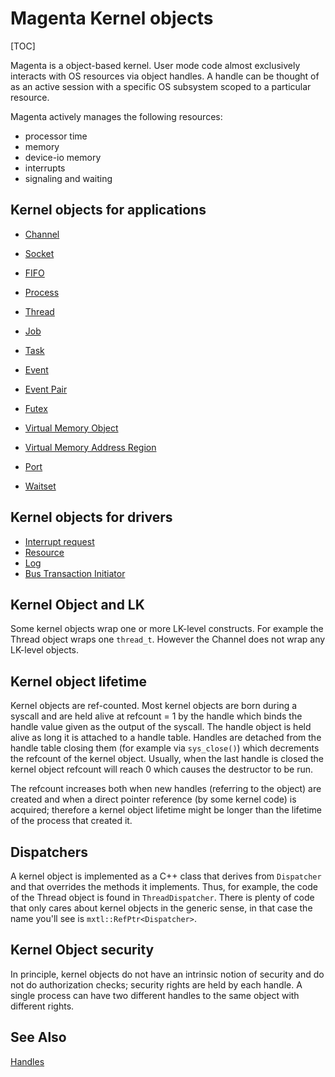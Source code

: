 # Magenta Kernel objects

[TOC]

Magenta is a object-based kernel. User mode code almost exclusively interacts
with OS resources via object handles. A handle can be thought of as an active
session with a specific OS subsystem scoped to a particular resource.

Magenta actively manages the following resources:

+ processor time
+ memory
+ device-io memory
+ interrupts
+ signaling and waiting

## Kernel objects for applications

+ [Channel](objects/channel.md)
+ [Socket](objects/socket.md)
+ [FIFO](objects/fifo.md)

+ [Process](objects/process.md)
+ [Thread](objects/thread.md)
+ [Job](objects/job.md)
+ [Task](objects/task.md)

+ [Event](objects/event.md)
+ [Event Pair](objects/eventpair.md)
+ [Futex](objects/futex.md)

+ [Virtual Memory Object](objects/vm_object.md)
+ [Virtual Memory Address Region](objects/vm_address_region.md)

+ [Port](objects/port.md)
+ [Waitset](objects/waitset.md)

## Kernel objects for drivers

+ [Interrupt request](objects/interrupt_request.md)
+ [Resource](objects/resource.md)
+ [Log](objects/log.md)
+ [Bus Transaction Initiator](objects/bus_transaction_initiator.md)

## Kernel Object and LK
Some kernel objects wrap one or more LK-level constructs. For example the
Thread object wraps one `thread_t`. However the Channel does not wrap
any LK-level objects.

## Kernel object lifetime
Kernel objects are ref-counted. Most kernel objects are born during a syscall
and are held alive at refcount = 1 by the handle which binds the handle value
given as the output of the syscall. The handle object is held alive as long it
is attached to a handle table. Handles are detached from the handle table
closing them (for example via `sys_close()`) which decrements the refcount of
the kernel object. Usually, when the last handle is closed the kernel object
refcount will reach 0 which causes the destructor to be run.

The refcount increases both when new handles (referring to the object) are
created and when a direct pointer reference (by some kernel code) is acquired;
therefore a kernel object lifetime might be longer than the lifetime of the
process that created it.

## Dispatchers
A kernel object is implemented as a C++ class that derives from `Dispatcher`
and that overrides the methods it implements. Thus, for example, the code
of the Thread object is found in `ThreadDispatcher`. There is plenty of
code that only cares about kernel objects in the generic sense, in that case
the name you'll see is `mxtl::RefPtr<Dispatcher>`.

## Kernel Object security
In principle, kernel objects do not have an intrinsic notion of security and
do not do authorization checks; security rights are held by each handle. A
single process can have two different handles to the same object with
different rights.

## See Also
[Handles](handles.md)
